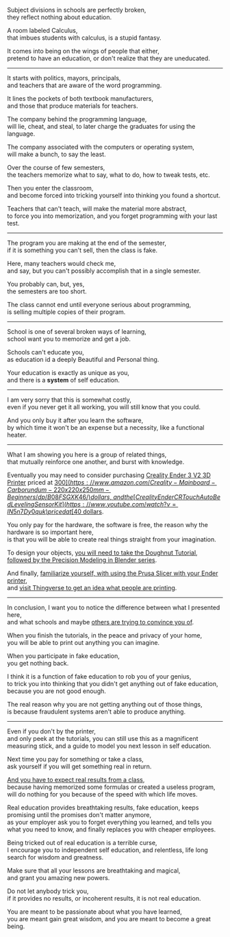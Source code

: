 Subject divisions in schools are perfectly broken,\
they reflect nothing about education.

A room labeled Calculus,\
that imbues students with calculus, is a stupid fantasy.

It comes into being on the wings of people that either,\
pretend to have an education, or don't realize that they are uneducated.

---

It starts with politics, mayors, principals,\
and teachers that are aware of the word programming.

It lines the pockets of both textbook manufacturers,\
and those that produce materials for teachers.

The company behind the programming language,\
will lie, cheat, and steal, to later charge the graduates for using the language.

The company associated with the computers or operating system,\
will make a bunch, to say the least.

Over the course of few semesters,\
the teachers memorize what to say, what to do, how to tweak tests, etc.

Then you enter the classroom,\
and become forced into tricking yourself into thinking you found a shortcut.

Teachers that can't teach, will make the material more abstract,\
to force you into memorization, and you forget programming with your last test.

---

The program you are making at the end of the semester,\
if it is something you can't sell, then the class is fake.

Here, many teachers would check me,\
and say, but you can't possibly accomplish that in a single semester.

You probably can, but, yes,\
the semesters are too short.

The class cannot end until everyone serious about programming,\
is selling multiple copies of their program.

---

School is one of several broken ways of learning,\
school want you to memorize and get a job.

Schools can't educate you,\
as education id a deeply Beautiful and Personal thing.

Your education is exactly as unique as you,\
and there is a **system** of self education.

---

I am very sorry that this is somewhat costly,\
even if you never get it all working, you will still know that you could.

And you only buy it after you learn the software,\
by which time it won't be an expense but a necessity, like a functional heater.

---

What I am showing you here is a group of related things,\
that mutually reinforce one another, and burst with knowledge.

Eventually you may need to consider purchasing [Creality Ender 3 V2 3D Printer](https://www.youtube.com/watch?v=gokN9xNG94U) priced at [$300](https://www.amazon.com/Creality-Mainboard-Carborundum-220x220x250mm-Beginners/dp/B08FSGXK46/) dollars,\
and the [Creality Ender CR Touch Auto Bed Leveling Sensor Kit](https://www.youtube.com/watch?v=lN5n7Dy0quk) priced at [$40 dollars](https://www.amazon.com/Creality-Leveling-Compatible-Mainboard-Printer/dp/B098LQ9WPX/).

You only pay for the hardware, the software is free, the reason why the hardware is so important here,\
is that you will be able to create real things straight from your imagination.

To design your objects, [you will need to take the Doughnut Tutorial](https://www.youtube.com/watch?v=TPrnSACiTJ4\&list=PLexwJr_iILK7IkuhEeAYeN7aLV5AAXKa-),\
[followed by the Precision Modeling in Blender series](https://www.youtube.com/playlist?list=PL6Fiih6ItYsX3qdwhEyd77zy82bM-I8t1).

And finally, [familiarize yourself, with using the Prusa Slicer with your Ender printer](https://www.youtube.com/watch?v=NAViqJx73Y0),\
and [visit Thingverse to get an idea what people are printing](https://www.thingiverse.com/).

---

In conclusion, I want you to notice the difference between what I presented here,\
and what schools and maybe [others are trying to convince you of](https://www.youtube.com/watch?v=WwcuEHWO6pc).

When you finish the tutorials, in the peace and privacy of your home,\
you will be able to print out anything you can imagine.

When you participate in fake education,\
you get nothing back.

I think it is a function of fake education to rob you of your genius,\
to trick you into thinking that you didn't get anything out of fake education, because you are not good enough.

The real reason why you are not getting anything out of those things,\
is because fraudulent systems aren't able to produce anything.

---

Even if you don't by the printer,\
and only peek at the tutorials, you can still use this as a magnificent measuring stick, and a guide to model you next lesson in self education.

Next time you pay for something or take a class,\
ask yourself if you will get something real in return.

[And you have to expect real results from a class](https://www.youtube.com/watch?v=_Idra8rVS1I),\
because having memorized some formulas or created a useless program, will do nothing for you because of the speed with which life moves.

Real education provides breathtaking results, fake education, keeps promising until the promises don't matter anymore,\
as your employer ask you to forget everything you learned, and tells you what you need to know, and finally replaces you with cheaper employees.

Being tricked out of real education is a terrible curse,\
I encourage you to independent self education, and relentless, life long search for wisdom and greatness.

Make sure that all your lessons are breathtaking and magical,\
and grant you amazing new powers.

Do not let anybody trick you,\
if it provides no results, or incoherent results, it is not real education.

You are meant to be passionate about what you have learned,\
you are meant gain great wisdom, and you are meant to become a great being.
